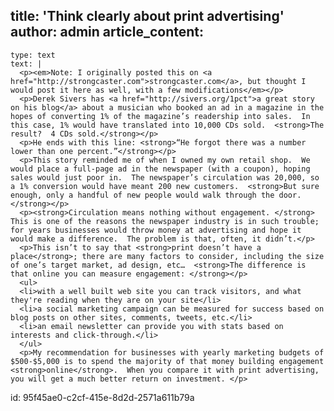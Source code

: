 title: 'Think clearly about print advertising'
author: admin
article_content:
  -
    type: text
    text: |
      <p><em>Note: I originally posted this on <a href="http://strongcaster.com">strongcaster.com</a>, but thought I would post it here as well, with a few modifications</em></p>
      <p>Derek Sivers has <a href="http://sivers.org/1pct">a great story on his blog</a> about a musician who booked an ad in a magazine in the hopes of converting 1% of the magazine’s readership into sales.  In this case, 1% would have translated into 10,000 CDs sold.  <strong>The result?  4 CDs sold.</strong></p>
      <p>He ends with this line: <strong>“He forgot there was a number lower than one percent.”</strong></p>
      <p>This story reminded me of when I owned my own retail shop.  We would place a full-page ad in the newspaper (with a coupon), hoping sales would just poor in.  The newspaper’s circulation was 20,000, so a 1% conversion would have meant 200 new customers.  <strong>But sure enough, only a handful of new people would walk through the door.</strong></p>
      <p><strong>Circulation means nothing without engagement. </strong> This is one of the reasons the newspaper industry is in such trouble; for years businesses would throw money at advertising and hope it would make a difference.  The problem is that, often, it didn’t.</p>
      <p>This isn’t to say that <strong>print doesn’t have a place</strong>; there are many factors to consider, including the size of one’s target market, ad design, etc…  <strong>The difference is that online you can measure engagement: </strong></p>
      <ul>
      <li>with a well built web site you can track visitors, and what they're reading when they are on your site</li>
      <li>a social marketing campaign can be measured for success based on blog posts on other sites, comments, tweets, etc.</li>
      <li>an email newsletter can provide you with stats based on interests and click-through.</li>
      </ul>
      <p>My recommendation for businesses with yearly marketing budgets of $500-$5,000 is to spend the majority of that money building engagement <strong>online</strong>.  When you compare it with print advertising, you will get a much better return on investment. </p>
      
id: 95f45ae0-c2cf-415e-8d2d-2571a611b79a
